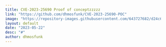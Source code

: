 ```yaml
---
title: CVE-2023-25690 Proof of conceptzzzzz
link: "https://github.com/dhmosfunk/CVE-2023-25690-POC"
image: "https://repository-images.githubusercontent.com/643727682/d24c6dd9-76c6-4374-bf20-e0ca93c5fd82"
layout: default
date: "2023-05-22"
desc: "#"
author: dhmosfunk
---
```


